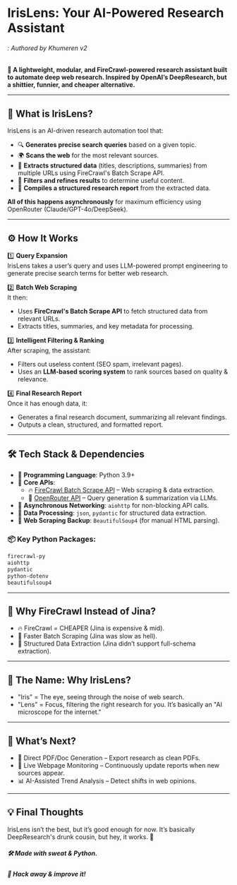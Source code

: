 # IrisLens: Your AI-Powered Research Assistant
###### : Authored by Khumeren v2
**🚀 A lightweight, modular, and FireCrawl-powered research assistant built to automate deep web research. Inspired by OpenAI’s DeepResearch, but a shittier, funnier, and cheaper alternative.**

---

## 🧠 What is IrisLens?

IrisLens is an AI-driven research automation tool that:

- 🔍 **Generates precise search queries** based on a given topic.
- 🌍 **Scans the web** for the most relevant sources.
- 📄 **Extracts structured data** (titles, descriptions, summaries) from multiple URLs using FireCrawl's Batch Scrape API.
- 🤖 **Filters and refines results** to determine useful content.
- 📝 **Compiles a structured research report** from the extracted data.

**All of this happens asynchronously** for maximum efficiency using OpenRouter (Claude/GPT-4o/DeepSeek).

---

## ⚙️ How It Works

1️⃣ **Query Expansion**  
IrisLens takes a user’s query and uses LLM-powered prompt engineering to generate precise search terms for better web research.

2️⃣ **Batch Web Scraping**  
It then:  
- Uses **FireCrawl's Batch Scrape API** to fetch structured data from relevant URLs.  
- Extracts titles, summaries, and key metadata for processing.

3️⃣ **Intelligent Filtering & Ranking**  
After scraping, the assistant:  
- Filters out useless content (SEO spam, irrelevant pages).  
- Uses an **LLM-based scoring system** to rank sources based on quality & relevance.

4️⃣ **Final Research Report**  
Once it has enough data, it:  
- Generates a final research document, summarizing all relevant findings.  
- Outputs a clean, structured, and formatted report.

---

## 🛠️ Tech Stack & Dependencies

- 🔹 **Programming Language**: Python 3.9+  
- 🔹 **Core APIs**:  
  - 🔥 [FireCrawl Batch Scrape API](https://firecrawl.ai) – Web scraping & data extraction.  
  - 🧠 [OpenRouter API](https://openrouter.ai) – Query generation & summarization via LLMs.  
- 🔹 **Asynchronous Networking**: `aiohttp` for non-blocking API calls.  
- 🔹 **Data Processing**: `json`, `pydantic` for structured data extraction.  
- 🔹 **Web Scraping Backup**: `BeautifulSoup4` (for manual HTML parsing).  

### 📦 Key Python Packages:
```bash
firecrawl-py
aiohttp
pydantic
python-dotenv
beautifulsoup4
```

---
## 📌 Why FireCrawl Instead of Jina?
- 🔥 FireCrawl = CHEAPER (Jina is expensive & mid).
- 🚀 Faster Batch Scraping (Jina was slow as hell).
- 💾 Structured Data Extraction (Jina didn’t support full-schema extraction).
---
## 🤖 The Name: Why IrisLens?
- "Iris" = The eye, seeing through the noise of web search.
- "Lens" = Focus, filtering the right research for you.
It’s basically an "AI microscope for the internet."
---
## 🚀 What’s Next?
- 🔗 Direct PDF/Doc Generation – Export research as clean PDFs.
- 🛜 Live Webpage Monitoring – Continuously update reports when new sources appear.
- 📊 AI-Assisted Trend Analysis – Detect shifts in web opinions.
---
## 💡 Final Thoughts
IrisLens isn’t the best, but it’s good enough for now. It’s basically DeepResearch's drunk cousin, but hey, it works. 🎯

##### 🛠️ Made with sweat & Python.

##### 🐍 Hack away & improve it!
